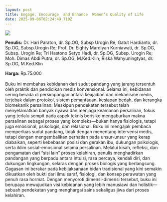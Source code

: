 ```yaml
---
layout: post
title: Engage, Encourage  and Enhance  Women’s Quality of Life
date: 2025-09-06T02:24:49.710Z
---
```

![](/images/uploads/isbn-engage-encourage-and-enhance-women’s-quality-of-life.jpg)

**P﻿enulis:** Dr. Hari Paraton, dr. Sp.OG, Subsp Urogin Re;
 Gatut Hardianto, dr. Sp.OG, Subsp.Urogin Re; 
Prof. Dr. Eighty Mardiyan Kurniawati, dr. Sp.OG, Subsp. Urogin Re; Tri Hastono Setyo Hadi, dr. Sp.OG, Subsp. Urogin Re; 
Moh. Dimas Abdi Putra, dr. Sp.OG, M.Ked.Klin; 
Riska Wahyuningtyas, dr. Sp.OG, M.Ked.Klin

**Harga:** Rp.75.000\
\
Buku ini membahas kebidanan dari sudut pandang yang jarang tersentuh oleh praktik dan pendidikan medis konvensional. Selama ini, kebidanan sering berada di persimpangan antara keajaiban dan mekanisme medis, terjebak dalam protokol, sistem pemantauan, kesiapan bedah, dan kerangka biomekanik persalinan. Meskipun pendekatan tersebut telah menyelamatkan banyak nyawa dan menjaga keamanan persalinan, fokus yang terlalu sempit pada aspek teknis berisiko mengaburkan makna persalinan sebagai proses yang kompleks—bukan hanya fisiologis, tetapi juga emosional, psikologis, dan relasional. Buku ini mengajak pembaca memperluas sudut pandang, tidak dengan menentang intervensi medis, tetapi dengan mengembalikan perhatian pada unsur-unsur yang kerap diabaikan, seperti kebebasan posisi dan gerakan ibu, dukungan psikologis, serta iklim sosial-emosional selama persalinan.
	Melalui kisah, refleksi, dan pengamatan dari “sisi lain” proses kelahiran, penulis menghadirkan pandangan yang berpadu antara intuisi, rasa percaya, kendali diri, dan dukungan lingkungan, selaras dengan proses biologis yang berlangsung. Gagasan ini berakar pada kebijaksanaan bidan tradisional yang kini semakin dikuatkan oleh bukti dari ilmu saraf, fisiologi, dan konsep perawatan yang penuh rasa hormat. Dengan menyoroti dimensi-dimensi tersebut, buku ini berupaya mewujudkan visi kebidanan yang lebih manusiawi dan holistik—sebuah pendekatan yang menghargai sains sekaligus jiwa dari proses kelahiran.